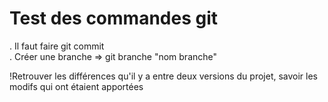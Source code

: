 # Test des commandes git
. Il faut faire git commit  
. Créer une branche => git branche "nom branche"

!Retrouver les différences qu'il y a entre deux versions du projet, savoir les modifs qui ont étaient apportées

